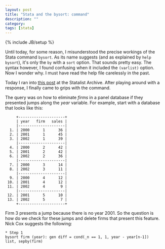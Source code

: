 ```yaml
---
layout: post
title: "Stata and the bysort: command"
description: ""
category: 
tags: [stata]
---
```

{% include JB/setup %}


Until today, for some reason, I misunderstood the precise workings of the
Stata command `bysort`. As its name suggests (and as explained by 
`help bysort`), it's only the `by` with a `sort` option. That sounds pretty
easy. The syntax however,
I found confusing when it included the `(varlist)` option. Now I wonder why. 
I must have read the help file carelessly in the past.

Today I ran into [this post](http://www.stata.com/statalist/archive/2013-10/msg00498.html) 
at the Statalist Archive. After playing around with a response, I 
finally came to grips with the command.

The query was on how to eliminate _firms_ in a panel database if they presented
jumps along the _year_ variable. For example, start with a 
database that looks like this:

	     +---------------------+
	     | year   firm   sales |
	     |---------------------|
	  1. | 2000      1      36 |
	  2. | 2001      1      45 |
	  3. | 2002      1      39 |
	     |---------------------|
	  4. | 2000      2      42 |
	  5. | 2001      2      42 |
	  6. | 2002      2      36 |
	     |---------------------|
	  7. | 2000      3      14 |
	  8. | 2002      3      11 |
	     |---------------------|
	  9. | 2000      4      12 |
	 10. | 2001      4      12 |
	 11. | 2002      4       9 |
	     |---------------------|
	 12. | 2001      5      10 |
	 13. | 2002      5       7 |
	     +---------------------+

Firm 3 presents a jump because there is no year 2001. So the question is 
how do we check for these jumps and delete firms that present this feature.
Nick Cox suggests the following:

    * Step 1
	bysort firm (year): gen diff = cond(_n == 1, 1, year - year[n-1])
	list, sepby(firm)


